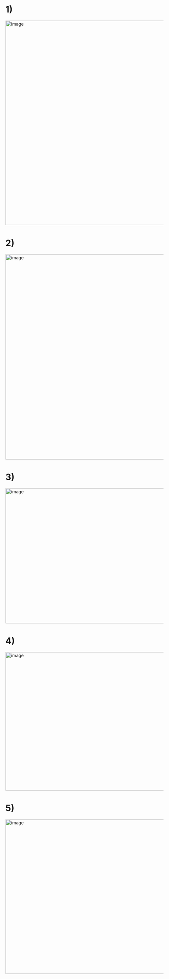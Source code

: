 # 1)
<img width="1225" height="651" alt="image" src="https://github.com/user-attachments/assets/b5f67a51-9ea0-4c53-83fe-e1f51c3bd7ae" />

# 2)
   <img width="1280" height="652" alt="image" src="https://github.com/user-attachments/assets/6db52339-19d3-41b6-834d-910de000c21f" />

# 3)
   <img width="1184" height="429" alt="image" src="https://github.com/user-attachments/assets/6f86aa41-a33c-438d-8e88-721d1371eb32" />

# 4)
<img width="1151" height="440" alt="image" src="https://github.com/user-attachments/assets/df5f3832-1605-4d7a-a743-b31199da822c" />

# 5) 

<img width="1169" height="491" alt="image" src="https://github.com/user-attachments/assets/b5326d2c-f5b4-4938-b6c2-0d2df7d8b59a" />

